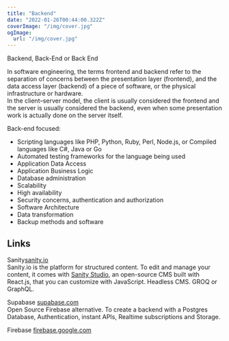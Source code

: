 ```yaml
---
title: "Backend"
date: "2022-01-26T00:44:00.322Z"
coverImage: "/img/cover.jpg"
ogImage:
  url: "/img/cover.jpg"
---
```


Backend, Back-End or Back End

In software engineering, the terms frontend and backend refer to the separation of concerns between the presentation layer (frontend), and the data access layer (backend) of a piece of software, or the physical infrastructure or hardware.  
In the client–server model, the client is usually considered the frontend and the server is usually considered the backend, even when some presentation work is actually done on the server itself.

Back-end focused:  
- Scripting languages like PHP, Python, Ruby, Perl, Node.js, or Compiled languages like C#, Java or Go
- Automated testing frameworks for the language being used
- Application Data Access
- Application Business Logic
- Database administration
- Scalability
- High availability
- Security concerns, authentication and authorization
- Software Architecture
- Data transformation
- Backup methods and software

## Links

Sanity[sanity.io](https://www.sanity.io/)  
Sanity.io is the platform for structured content. To edit and manage your content, it comes with [Sanity Studio](https://www.sanity.io/docs/sanity-studio), an open-source CMS built with React.js, that you can customize with JavaScript. 
Headless CMS. GROQ or GraphQL.  

Supabase [supabase.com](https://supabase.com/)  
Open Source Firebase alternative. To create a backend with a Postgres Database, Authentication, instant APIs, Realtime subscriptions and Storage.

Firebase [firebase.google.com](https://firebase.google.com)  
